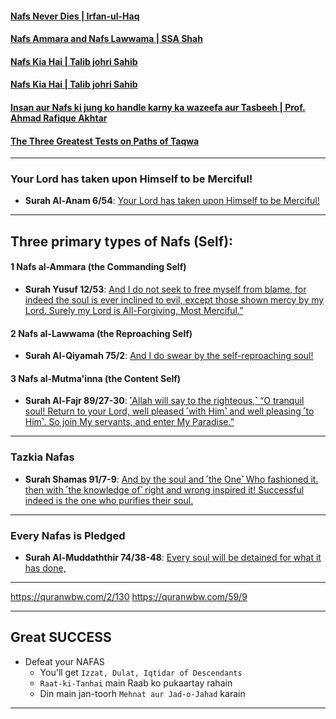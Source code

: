 #### [Nafs Never Dies | Irfan-ul-Haq](https://www.youtube.com/watch?v=GFoxrHoHG1c)
#### [Nafs Ammara and Nafs Lawwama | SSA Shah](https://www.youtube.com/watch?v=Ryy2Z32M_SY )
#### [Nafs Kia Hai | Talib johri Sahib](https://www.youtube.com/watch?v=eQ1StU8-9TE)
#### [Nafs Kia Hai | Talib johri Sahib](https://www.youtube.com/watch?v=Bx590pYgc54)
#### [Insan aur Nafs ki jung ko handle karny ka wazeefa aur Tasbeeh | Prof. Ahmad Rafique Akhtar](https://www.youtube.com/watch?v=TZriideoDlA)
#### [The Three Greatest Tests on Paths of Taqwa](https://www.youtube.com/shorts/b1Gc-uKhzhM)

***

### Your Lord has taken upon Himself to be Merciful!

* __Surah Al-Anam 6/54__: [Your Lord has taken upon Himself to be Merciful!](https://quran.com/6/54)

***

## Three primary types of Nafs (Self): 

#### 1 Nafs al-Ammara (the Commanding Self)

* __Surah Yusuf 12/53__: [And I do not seek to free myself from blame, for indeed the soul is ever inclined to evil, except those shown mercy by my Lord. Surely my Lord is All-Forgiving, Most Merciful.”](https://quran.com/12/53)

#### 2 Nafs al-Lawwama (the Reproaching Self)

* __Surah Al-Qiyamah 75/2__: [And I do swear by the self-reproaching soul!](https://quran.com/75/2)

#### 3 Nafs al-Mutma'inna (the Content Self)

* __Surah Al-Fajr 89/27-30__: [˹Allah will say to the righteous,˺ “O tranquil soul! Return to your Lord, well pleased ˹with Him˺ and well pleasing ˹to Him˺. So join My servants, and enter My Paradise.”](https://quran.com/89/27-30)
 
*** 

### Tazkia Nafas

* __Surah Shamas 91/7-9__: [And by the soul and ˹the One˺ Who fashioned it. then with ˹the knowledge of˺ right and wrong inspired it! Successful indeed is the one who purifies their soul.](https://quran.com/91/7-9)

***

### Every Nafas is Pledged

* __Surah Al-Muddaththir 74/38-48__: [Every soul will be detained for what it has done,](https://quran.com/74/38-48)

***

https://quranwbw.com/2/130
https://quranwbw.com/59/9

***

## Great SUCCESS
* Defeat your NAFAS
   * You'll get `Izzat, Dulat, Iqtidar of Descendants`
   * `Raat-ki-Tanhai` main Raab ko pukaartay rahain
   * Din main jan-toorh `Mehnat aur Jad-o-Jahad` karain

***
